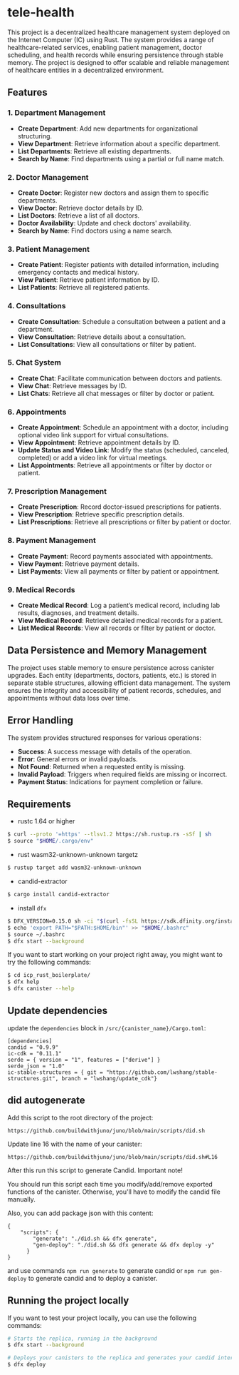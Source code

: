 
# tele-health

This project is a decentralized healthcare management system deployed on the Internet Computer (IC) using Rust. The system provides a range of healthcare-related services, enabling patient management, doctor scheduling, and health records while ensuring persistence through stable memory. The project is designed to offer scalable and reliable management of healthcare entities in a decentralized environment.

## Features

### 1. Department Management
   - **Create Department**: Add new departments for organizational structuring.
   - **View Department**: Retrieve information about a specific department.
   - **List Departments**: Retrieve all existing departments.
   - **Search by Name**: Find departments using a partial or full name match.

### 2. Doctor Management
   - **Create Doctor**: Register new doctors and assign them to specific departments.
   - **View Doctor**: Retrieve doctor details by ID.
   - **List Doctors**: Retrieve a list of all doctors.
   - **Doctor Availability**: Update and check doctors' availability.
   - **Search by Name**: Find doctors using a name search.

### 3. Patient Management
   - **Create Patient**: Register patients with detailed information, including emergency contacts and medical history.
   - **View Patient**: Retrieve patient information by ID.
   - **List Patients**: Retrieve all registered patients.

### 4. Consultations
   - **Create Consultation**: Schedule a consultation between a patient and a department.
   - **View Consultation**: Retrieve details about a consultation.
   - **List Consultations**: View all consultations or filter by patient.

### 5. Chat System
   - **Create Chat**: Facilitate communication between doctors and patients.
   - **View Chat**: Retrieve messages by ID.
   - **List Chats**: Retrieve all chat messages or filter by doctor or patient.

### 6. Appointments
   - **Create Appointment**: Schedule an appointment with a doctor, including optional video link support for virtual consultations.
   - **View Appointment**: Retrieve appointment details by ID.
   - **Update Status and Video Link**: Modify the status (scheduled, canceled, completed) or add a video link for virtual meetings.
   - **List Appointments**: Retrieve all appointments or filter by doctor or patient.

### 7. Prescription Management
   - **Create Prescription**: Record doctor-issued prescriptions for patients.
   - **View Prescription**: Retrieve specific prescription details.
   - **List Prescriptions**: Retrieve all prescriptions or filter by patient or doctor.

### 8. Payment Management
   - **Create Payment**: Record payments associated with appointments.
   - **View Payment**: Retrieve payment details.
   - **List Payments**: View all payments or filter by patient or appointment.

### 9. Medical Records
   - **Create Medical Record**: Log a patient’s medical record, including lab results, diagnoses, and treatment details.
   - **View Medical Record**: Retrieve detailed medical records for a patient.
   - **List Medical Records**: View all records or filter by patient or doctor.

## Data Persistence and Memory Management

The project uses stable memory to ensure persistence across canister upgrades. Each entity (departments, doctors, patients, etc.) is stored in separate stable structures, allowing efficient data management. The system ensures the integrity and accessibility of patient records, schedules, and appointments without data loss over time.

## Error Handling

The system provides structured responses for various operations:
   - **Success**: A success message with details of the operation.
   - **Error**: General errors or invalid payloads.
   - **Not Found**: Returned when a requested entity is missing.
   - **Invalid Payload**: Triggers when required fields are missing or incorrect.
   - **Payment Status**: Indications for payment completion or failure.


## Requirements
* rustc 1.64 or higher
```bash
$ curl --proto '=https' --tlsv1.2 https://sh.rustup.rs -sSf | sh
$ source "$HOME/.cargo/env"
```
* rust wasm32-unknown-unknown targetz
```bash
$ rustup target add wasm32-unknown-unknown
```
* candid-extractor
```bash
$ cargo install candid-extractor
```
* install `dfx`
```bash
$ DFX_VERSION=0.15.0 sh -ci "$(curl -fsSL https://sdk.dfinity.org/install.sh)"
$ echo 'export PATH="$PATH:$HOME/bin"' >> "$HOME/.bashrc"
$ source ~/.bashrc
$ dfx start --background
```

If you want to start working on your project right away, you might want to try the following commands:

```bash
$ cd icp_rust_boilerplate/
$ dfx help
$ dfx canister --help
```

## Update dependencies

update the `dependencies` block in `/src/{canister_name}/Cargo.toml`:
```
[dependencies]
candid = "0.9.9"
ic-cdk = "0.11.1"
serde = { version = "1", features = ["derive"] }
serde_json = "1.0"
ic-stable-structures = { git = "https://github.com/lwshang/stable-structures.git", branch = "lwshang/update_cdk"}
```

## did autogenerate

Add this script to the root directory of the project:
```
https://github.com/buildwithjuno/juno/blob/main/scripts/did.sh
```

Update line 16 with the name of your canister:
```
https://github.com/buildwithjuno/juno/blob/main/scripts/did.sh#L16
```

After this run this script to generate Candid.
Important note!

You should run this script each time you modify/add/remove exported functions of the canister.
Otherwise, you'll have to modify the candid file manually.

Also, you can add package json with this content:
```
{
    "scripts": {
        "generate": "./did.sh && dfx generate",
        "gen-deploy": "./did.sh && dfx generate && dfx deploy -y"
      }
}
```

and use commands `npm run generate` to generate candid or `npm run gen-deploy` to generate candid and to deploy a canister.

## Running the project locally

If you want to test your project locally, you can use the following commands:

```bash
# Starts the replica, running in the background
$ dfx start --background

# Deploys your canisters to the replica and generates your candid interface
$ dfx deploy
```